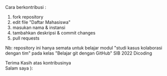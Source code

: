 Cara berkontribusi :
1. fork repository
2. edit file "Daftar Mahasiswa"
3. masukan nama & instansi
4. tambahkan deskripsi & commit changes
5. pull requests

Nb: repository ini hanya semata untuk belajar modul "studi kasus kolaborasi dengan tim" pada kelas "Belajar git dengan GitHub" SIB 2022 Dicoding

Terima Kasih atas kontribusinya <br/>
Salam saya ):
